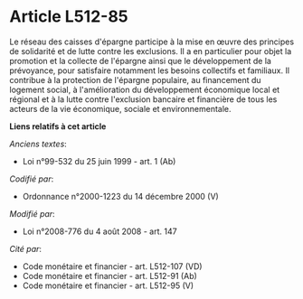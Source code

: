 # Article L512-85

Le réseau des caisses d'épargne participe à la mise en œuvre des principes de solidarité et de lutte contre les exclusions.
Il a en particulier pour objet la promotion et la collecte de l'épargne ainsi que le développement de la prévoyance, pour
satisfaire notamment les besoins collectifs et familiaux. Il contribue à la protection de l'épargne populaire, au financement
du logement social, à l'amélioration du développement économique local et régional et à la lutte contre l'exclusion bancaire
et financière de tous les acteurs de la vie économique, sociale et environnementale.

**Liens relatifs à cet article**

_Anciens textes_:

  - Loi n°99-532 du 25 juin 1999 - art. 1 (Ab)

_Codifié par_:

  - Ordonnance n°2000-1223 du 14 décembre 2000 (V)

_Modifié par_:

  - Loi n°2008-776 du 4 août 2008 - art. 147

_Cité par_:

  - Code monétaire et financier - art. L512-107 (VD)
  - Code monétaire et financier - art. L512-91 (Ab)
  - Code monétaire et financier - art. L512-95 (V)
